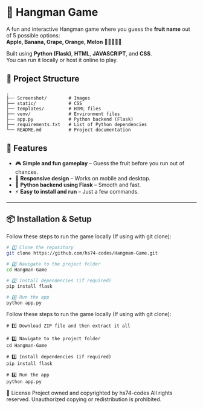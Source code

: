 # 🎯 Hangman Game

A fun and interactive Hangman game where you guess the **fruit name** out of 5 possible options:  
**Apple, Banana, Grape, Orange, Melon** 🍎🍌🍇🍊🍈

Built using **Python (Flask)**, **HTML**, **JAVASCRIPT**, and **CSS**.  
You can run it locally or host it online to play.

## 📂 Project Structure
```
.
├── Screenshot/        # Images
├── static/            # CSS
├── templates/         # HTML files
├── venv/              # Environment files
├── app.py             # Python backend (Flask)
├── requirements.txt   # List of Python dependencies
└── README.md          # Project documentation
```

## 🚀 Features
- 🎮 **Simple and fun gameplay** – Guess the fruit before you run out of chances.
- 📱 **Responsive design** – Works on mobile and desktop.
- 🐍 **Python backend using Flask** – Smooth and fast.
- ⚡ **Easy to install and run** – Just a few commands.

---

## 📦 Installation & Setup

Follow these steps to run the game locally (If using with git clone):

```bash
# 1️⃣ Clone the repository
git clone https://github.com/hs74-codes/Hangman-Game.git

# 2️⃣ Navigate to the project folder
cd Hangman-Game

# 3️⃣ Install dependencies (if required)
pip install flask

# 4️⃣ Run the app
python app.py

```
Follow these steps to run the game locally (If using with git clone):
```
# 1️⃣ Download ZIP file and then extract it all

# 2️⃣ Navigate to the project folder
cd Hangman-Game

# 3️⃣ Install dependencies (if required)
pip install flask

# 4️⃣ Run the app
python app.py

```

📄 License
Project owned and copyrighted by hs74-codes
All rights reserved. Unauthorized copying or redistribution is prohibited.
